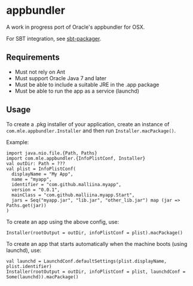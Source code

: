 # appbundler #

A work in progress port of Oracle's appbundler for OSX.

For SBT integration, see [sbt-packager](https://github.com/malliina/sbt-packager).

## Requirements ##

- Must not rely on Ant
- Must support Oracle Java 7 and later
- Must be able to include a suitable JRE in the .app package
- Must be able to run the app as a service (launchd)

## Usage ##

To create a .pkg installer of your application, create an instance of `com.mle.appbundler.Installer`
and then run `Installer.macPackage()`.

Example:

```
import java.nio.file.{Path, Paths}
import com.mle.appbundler.{InfoPlistConf, Installer}
val outDir: Path = ???
val plist = InfoPlistConf(
  displayName = "My App",
  name = "myapp",
  identifier = "com.github.malliina.myapp",
  version = "0.0.1",
  mainClass = "com.github.malliina.myapp.Start",
  jars = Seq("myapp.jar", "lib.jar", "other_lib.jar") map (jar => Paths.get(jar))
)
```

To create an app using the above config, use:

```
Installer(rootOutput = outDir, infoPlistConf = plist).macPackage()
```

To create an app that starts automatically when the machine boots (using launchd), use:

```
val launchd = LaunchdConf.defaultSettings(plist.displayName, plist.identifier)
Installer(rootOutput = outDir, infoPlistConf = plist, launchdConf = Some(launchd)).macPackage()
```